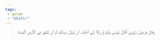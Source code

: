 ```yaml
---
tags: 
 - quran 
 - "Ghafir"
---
```


> وَقَالَ فِرۡعَوۡنُ ذَرُونِيٓ أَقۡتُلۡ مُوسَىٰ وَلۡيَدۡعُ رَبَّهُۥٓۖ إِنِّيٓ أَخَافُ أَن يُبَدِّلَ دِينَكُمۡ أَوۡ أَن يُظۡهِرَ فِي ٱلۡأَرۡضِ ٱلۡفَسَادَ
